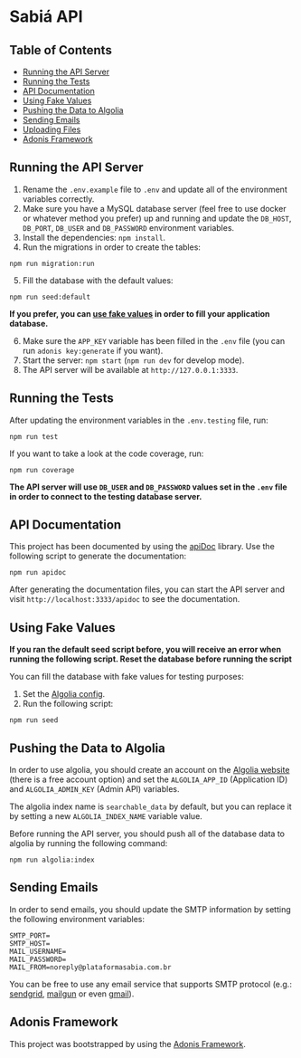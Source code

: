 # Sabiá API

## Table of Contents

- [Running the API Server](#running-the-api-server)
- [Running the Tests](#running-the-tests)
- [API Documentation](#api-documentation)
- [Using Fake Values](#using-fake-values)
- [Pushing the Data to Algolia](#pushing-the-data-to-algolia)
- [Sending Emails](#sending-emails)
- [Uploading Files](#uploading-files)
- [Adonis Framework](#adonis-framework)

## Running the API Server

1. Rename the `.env.example` file to `.env` and update all of the environment variables correctly.
2. Make sure you have a MySQL database server (feel free to use docker or whatever method you prefer) up and running and update the `DB_HOST`, `DB_PORT`, `DB_USER` and `DB_PASSWORD` environment variables.
3. Install the dependencies: `npm install`.
4. Run the migrations in order to create the tables:
```
npm run migration:run
```
5. Fill the database with the default values:
```
npm run seed:default
```

**If you prefer, you can [use fake values](#using-fake-values) in order to fill your application database.**

6. Make sure the `APP_KEY` variable has been filled in the `.env` file (you can run `adonis key:generate` if you want).
7. Start the server: `npm start` (`npm run dev` for develop mode).
8. The API server will be available at `http://127.0.0.1:3333`.

## Running the Tests

After updating the environment variables in the `.env.testing` file, run:
```
npm run test
```

If you want to take a look at the code coverage, run:

```
npm run coverage
```

**The API server will use `DB_USER` and `DB_PASSWORD` values set in the `.env` file in order to connect to the testing database server.**

## API Documentation

This project has been documented by using the [apiDoc](https://apidocjs.com/) library. Use the following script to generate the documentation:
```
npm run apidoc
```
After generating the documentation files, you can start the API server and visit `http://localhost:3333/apidoc` to see the documentation.

## Using Fake Values

**If you ran the default seed script before, you will receive an error when running the following script. Reset the database before running the script**

You can fill the database with fake values for testing purposes:
1. Set the [Algolia config](#pushing-the-data-to-algolia).
2. Run the following script:
```
npm run seed
```

## Pushing the Data to Algolia

In order to use algolia, you should create an account on the [Algolia website](https://www.algolia) (there is a free account option) and set the `ALGOLIA_APP_ID` (Application ID) and `ALGOLIA_ADMIN_KEY` (Admin API) variables.

The algolia index name is `searchable_data` by default, but you can replace it by setting a new `ALGOLIA_INDEX_NAME` variable value.

Before running the API server, you should push all of the database data to algolia by running the following command:
```
npm run algolia:index
```

## Sending Emails

In order to send emails, you should update the SMTP information by setting the following environment variables:

```
SMTP_PORT=
SMTP_HOST=
MAIL_USERNAME=
MAIL_PASSWORD=
MAIL_FROM=noreply@plataformasabia.com.br
```

You can be free to use any email service that supports SMTP protocol (e.g.: [sendgrid](https://sendgrid.com/), [mailgun](https://www.mailgun.com/) or even [gmail](https://www.google.com/intl/pt/gmail/about/#)).

## Adonis Framework

This project was bootstrapped by using the [Adonis Framework](https://adonisjs.com/docs/4.1/installation).
